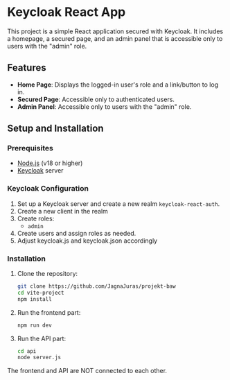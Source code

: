 # Keycloak React App

This project is a simple React application secured with Keycloak. It includes a homepage, a secured page, and an admin panel that is accessible only to users with the "admin" role.

## Features

- **Home Page**: Displays the logged-in user's role and a link/button to log in.
- **Secured Page**: Accessible only to authenticated users.
- **Admin Panel**: Accessible only to users with the "admin" role.

## Setup and Installation

### Prerequisites

- [Node.js](https://nodejs.org/) (v18 or higher)
- [Keycloak](https://www.keycloak.org/) server

### Keycloak Configuration

1. Set up a Keycloak server and create a new realm `keycloak-react-auth`.
2. Create a new client in the realm
3. Create roles:
   - `admin`
4. Create users and assign roles as needed.
5. Adjust keycloak.js and keycloak.json accordingly

### Installation

1. Clone the repository:

    ```bash
   git clone https://github.com/JagnaJuras/projekt-baw
   cd vite-project
   npm install
    ```
2. Run the frontend part:
    ```bash
   npm run dev
    ```
2. Run the API part:
    ```bash
   cd api
   node server.js
    ```

The frontend and API are NOT connected to each other.